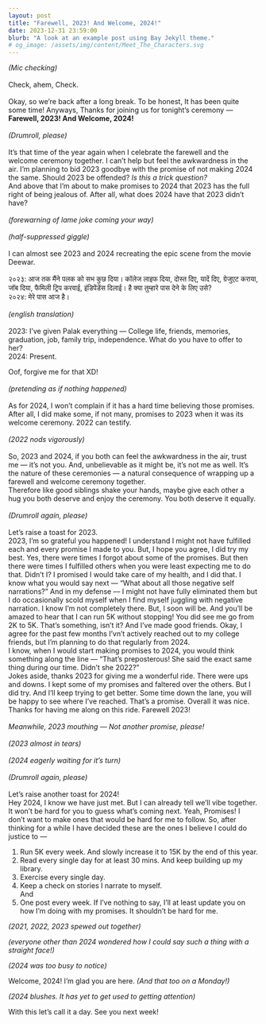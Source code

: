 ```yaml
---
layout: post
title: "Farewell, 2023! And Welcome, 2024!"
date: 2023-12-31 23:59:00
blurb: "A look at an example post using Bay Jekyll theme."
# og_image: /assets/img/content/Meet_The_Characters.svg
---
```


<i>(Mic checking) </i>
<br>
<br>
Check, ahem, Check.
<br>
<br>
Okay, so we’re back after a long break. To be honest, It has been quite some time! Anyways, Thanks for joining us for tonight’s ceremony — <b>Farewell, 2023! And Welcome, 2024!</b>
<br>
<br>
<i>(Drumroll, please)</i>
<br>
<br>
It’s that time of the year again when I celebrate the farewell and the welcome ceremony together. I can’t help but feel the awkwardness in the air. I’m planning to bid 2023 goodbye with the promise of not making 2024 the same. Should 2023 be offended? <i>Is this a trick question?</i>
<br>
And above that I’m about to make promises to 2024 that 2023 has the full right of being jealous of. After all, what does 2024 have that 2023 didn’t have?
<br>
<br>
<i>(forewarning of lame joke coming your way)</i>
<br>
<br>
<i>(half-suppressed giggle)</i>
<br>
<br>
I can almost see 2023 and 2024 recreating the epic scene from the movie Deewar.
<br>
<br>
२०२३: आज तक मैंने पलक को सभ कुछ दिया। कॉलेज लाइफ दिया, दोस्त दिए, यादें दिए, ग्रेजुएट कराया, जॉब दिया, फैमिली ट्रिप करवाई, इंडिपेंडेंस दिलाई। है क्या तुम्हारे पास देने के लिए उसे?
<br>
२०२४: मेरे पास आज है।
<br>
<br>
<i>(english translation)</i>
<br>
<br>
2023: I’ve given Palak everything — College life, friends, memories, graduation, job, family trip, independence. What do you have to offer to her?
<br>
2024: Present.
<br>

Oof, forgive me for that XD! <br>
<br>
<i>(pretending as if nothing happened)</i>
<br>
<br>
As for 2024, I won’t complain if it has a hard time believing those promises. After all, I did make some, if not many, promises to 2023 when it was its welcome ceremony. 2022 can testify.
<br>
<br>
<i>(2022 nods vigorously)</i>
<br>
<br>
So, 2023 and 2024, if you both can feel the awkwardness in the air, trust me — it’s not you. And, unbelievable as it might be, it’s not me as well. It’s the nature of these ceremonies — a natural consequence of wrapping up a farewell and welcome ceremony together.
<br>
Therefore like good siblings shake your hands, maybe give each other a hug you both deserve and enjoy the ceremony. You both deserve it equally.
<br>
<br>
<i>(Drumroll again, please)</i>
<br>
<br>
Let’s raise a toast for 2023.
<br>
2023, I’m so grateful you happened! I understand I might not have fulfilled each and every promise I made to you. But, I hope you agree, I did try my best. Yes, there were times I forgot about some of the promises. But then there were times I fulfilled others when you were least expecting me to do that. Didn’t I? I promised I would take care of my health, and I did that. I know what you would say next — “What about all those negative self narrations?” And in my defense — I might not have fully eliminated them but I do occasionally scold myself when I find myself juggling with negative narration. I know I’m not completely there. But, I soon will be. And you’ll be amazed to hear that I can run 5K without stopping! You did see me go from 2K to 5K. That’s something, isn’t it? And I’ve made good friends. Okay, I agree for the past few months I’vn’t actively reached out to my college friends, but I’m planning to do that regularly from 2024.<br>
I know, when I would start making promises to 2024, you would think something along the line — “That’s preposterous! She said the exact same thing during our time. Didn’t she 2022?”<br>
Jokes aside, thanks 2023 for giving me a wonderful ride. There were ups and downs. I kept some of my promises and faltered over the others. But I did try. And I’ll keep trying to get better. Some time down the lane, you will be happy to see where I’ve reached. That’s a promise. Overall it was nice. Thanks for having me along on this ride. Farewell 2023!
<br>
<br>
<i>Meanwhile, 2023 mouthing — Not another promise, please!</i>
<br>
<br>
<i>(2023 almost in tears)</i>
<br>
<br>
<i>(2024 eagerly waiting for it’s turn)</i>
<br>
<br>
<i>(Drumroll again, please)</i>
<br>
<br>
Let’s raise another toast for 2024!<br>
Hey 2024, I know we have just met. But I can already tell we’ll vibe together. It won’t be hard for you to guess what’s coming next. Yeah, Promises! I don’t want to make ones that would be hard for me to follow. So, after thinking for a while I have decided these are the ones I believe I could do justice to —<br>

1. Run 5K every week. And slowly increase it to 15K by the end of this year.<br>
2. Read every single day for at least 30 mins. And keep building up my library.<br>
3. Exercise every single day.<br>
4. Keep a check on stories I narrate to myself.<br>
   And<br>
5. One post every week. If I’ve nothing to say, I’ll at least update you on how I’m doing with my promises. It shouldn’t be hard for me.<br>

<i>(2021, 2022, 2023 spewed out together)</i><br>

<i>(everyone other than 2024 wondered how I could say such a thing with a straight face!)</i><br>

<i>(2024 was too busy to notice)</i><br>

Welcome, 2024! I’m glad you are here. <i>(And that too on a Monday!)</i><br>

<i>(2024 blushes. It has yet to get used to getting attention)</i><br>

With this let’s call it a day. See you next week!<br>

